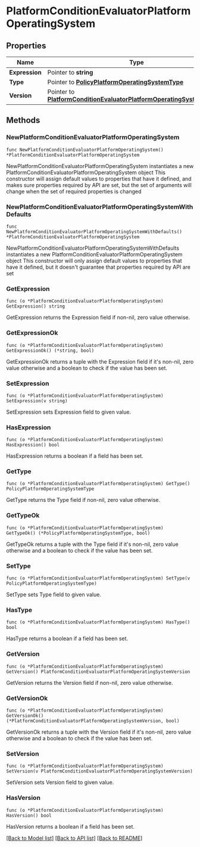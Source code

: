 # PlatformConditionEvaluatorPlatformOperatingSystem

## Properties

Name | Type | Description | Notes
------------ | ------------- | ------------- | -------------
**Expression** | Pointer to **string** |  | [optional] 
**Type** | Pointer to [**PolicyPlatformOperatingSystemType**](PolicyPlatformOperatingSystemType.md) |  | [optional] 
**Version** | Pointer to [**PlatformConditionEvaluatorPlatformOperatingSystemVersion**](PlatformConditionEvaluatorPlatformOperatingSystemVersion.md) |  | [optional] 

## Methods

### NewPlatformConditionEvaluatorPlatformOperatingSystem

`func NewPlatformConditionEvaluatorPlatformOperatingSystem() *PlatformConditionEvaluatorPlatformOperatingSystem`

NewPlatformConditionEvaluatorPlatformOperatingSystem instantiates a new PlatformConditionEvaluatorPlatformOperatingSystem object
This constructor will assign default values to properties that have it defined,
and makes sure properties required by API are set, but the set of arguments
will change when the set of required properties is changed

### NewPlatformConditionEvaluatorPlatformOperatingSystemWithDefaults

`func NewPlatformConditionEvaluatorPlatformOperatingSystemWithDefaults() *PlatformConditionEvaluatorPlatformOperatingSystem`

NewPlatformConditionEvaluatorPlatformOperatingSystemWithDefaults instantiates a new PlatformConditionEvaluatorPlatformOperatingSystem object
This constructor will only assign default values to properties that have it defined,
but it doesn't guarantee that properties required by API are set

### GetExpression

`func (o *PlatformConditionEvaluatorPlatformOperatingSystem) GetExpression() string`

GetExpression returns the Expression field if non-nil, zero value otherwise.

### GetExpressionOk

`func (o *PlatformConditionEvaluatorPlatformOperatingSystem) GetExpressionOk() (*string, bool)`

GetExpressionOk returns a tuple with the Expression field if it's non-nil, zero value otherwise
and a boolean to check if the value has been set.

### SetExpression

`func (o *PlatformConditionEvaluatorPlatformOperatingSystem) SetExpression(v string)`

SetExpression sets Expression field to given value.

### HasExpression

`func (o *PlatformConditionEvaluatorPlatformOperatingSystem) HasExpression() bool`

HasExpression returns a boolean if a field has been set.

### GetType

`func (o *PlatformConditionEvaluatorPlatformOperatingSystem) GetType() PolicyPlatformOperatingSystemType`

GetType returns the Type field if non-nil, zero value otherwise.

### GetTypeOk

`func (o *PlatformConditionEvaluatorPlatformOperatingSystem) GetTypeOk() (*PolicyPlatformOperatingSystemType, bool)`

GetTypeOk returns a tuple with the Type field if it's non-nil, zero value otherwise
and a boolean to check if the value has been set.

### SetType

`func (o *PlatformConditionEvaluatorPlatformOperatingSystem) SetType(v PolicyPlatformOperatingSystemType)`

SetType sets Type field to given value.

### HasType

`func (o *PlatformConditionEvaluatorPlatformOperatingSystem) HasType() bool`

HasType returns a boolean if a field has been set.

### GetVersion

`func (o *PlatformConditionEvaluatorPlatformOperatingSystem) GetVersion() PlatformConditionEvaluatorPlatformOperatingSystemVersion`

GetVersion returns the Version field if non-nil, zero value otherwise.

### GetVersionOk

`func (o *PlatformConditionEvaluatorPlatformOperatingSystem) GetVersionOk() (*PlatformConditionEvaluatorPlatformOperatingSystemVersion, bool)`

GetVersionOk returns a tuple with the Version field if it's non-nil, zero value otherwise
and a boolean to check if the value has been set.

### SetVersion

`func (o *PlatformConditionEvaluatorPlatformOperatingSystem) SetVersion(v PlatformConditionEvaluatorPlatformOperatingSystemVersion)`

SetVersion sets Version field to given value.

### HasVersion

`func (o *PlatformConditionEvaluatorPlatformOperatingSystem) HasVersion() bool`

HasVersion returns a boolean if a field has been set.


[[Back to Model list]](../README.md#documentation-for-models) [[Back to API list]](../README.md#documentation-for-api-endpoints) [[Back to README]](../README.md)


